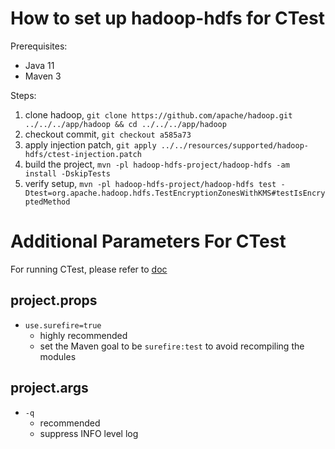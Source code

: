 # How to set up hadoop-hdfs for CTest
Prerequisites:
- Java 11
- Maven 3

Steps:
1. clone hadoop, `git clone https://github.com/apache/hadoop.git ../../../app/hadoop && cd ../../../app/hadoop`
2. checkout commit, `git checkout a585a73`
3. apply injection patch, `git apply ../../resources/supported/hadoop-hdfs/ctest-injection.patch`
4. build the project, `mvn -pl hadoop-hdfs-project/hadoop-hdfs -am install -DskipTests`
5. verify setup, `mvn -pl hadoop-hdfs-project/hadoop-hdfs test -Dtest=org.apache.hadoop.hdfs.TestEncryptionZonesWithKMS#testIsEncryptedMethod`

# Additional Parameters For CTest
For running CTest, please refer to [doc](../../../README.md#how-to-run-ctest)

## project.props
- `use.surefire=true`
    - highly recommended
    - set the Maven goal to be `surefire:test` to avoid recompiling the modules

## project.args
- `-q`
    - recommended
    - suppress INFO level log